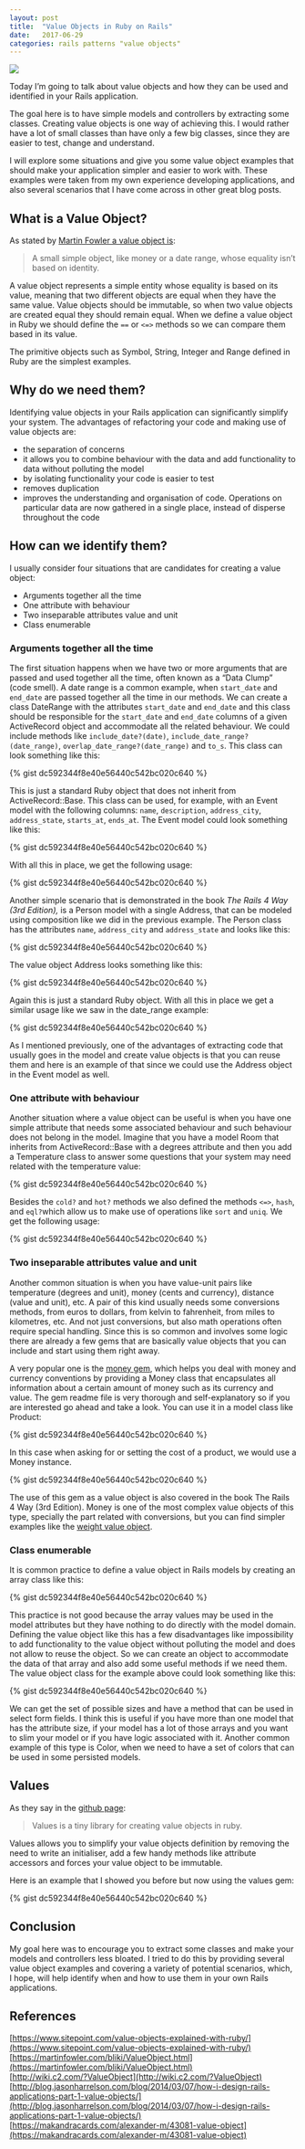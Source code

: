 ```yaml
---
layout: post
title:  "Value Objects in Ruby on Rails"
date:   2017-06-29
categories: rails patterns "value objects"
---
```


![](https://miro.medium.com/max/1400/1*luqPGefqe8_spk1vSncF8Q.jpeg)

Today I’m going to talk about value objects and how they can be used and identified in your Rails application.

The goal here is to have simple models and controllers by extracting some classes. Creating value objects is one way of achieving this. I would rather have a lot of small classes than have only a few big classes, since they are easier to test, change and understand.

I will explore some situations and give you some value object examples that should make your application simpler and easier to work with. These examples were taken from my own experience developing applications, and also several scenarios that I have come across in other great blog posts.

## What is a Value Object?

As stated by [Martin Fowler a value object is](https://martinfowler.com/eaaCatalog/valueObject.html):

> A small simple object, like money or a date range, whose equality isn’t based on identity.

A value object represents a simple entity whose equality is based on its value, meaning that two different objects are equal when they have the same value. Value objects should be immutable, so when two value objects are created equal they should remain equal. When we define a value object in Ruby we should define the `==` or `<=>` methods so we can compare them based in its value.

The primitive objects such as Symbol, String, Integer and Range defined in Ruby are the simplest examples.

## Why do we need them?

Identifying value objects in your Rails application can significantly simplify your system. The advantages of refactoring your code and making use of value objects are:

* the separation of concerns
* it allows you to combine behaviour with the data and add functionality to data without polluting the model
* by isolating functionality your code is easier to test
* removes duplication
* improves the understanding and organisation of code. Operations on particular data are now gathered in a single place, instead of disperse throughout the code

## How can we identify them?

I usually consider four situations that are candidates for creating a value object:

* Arguments together all the time
* One attribute with behaviour
* Two inseparable attributes value and unit
* Class enumerable

### Arguments together all the time

The first situation happens when we have two or more arguments that are passed and used together all the time, often known as a “Data Clump” (code smell). A date range is a common example, when `start_date` and `end_date` are passed together all the time in our methods. We can create a class DateRange with the attributes `start_date` and `end_date` and this class should be responsible for the `start_date` and `end_date` columns of a given ActiveRecord object and accommodate all the related behaviour. We could include methods like `include_date?(date)`, `include_date_range?(date_range)`, `overlap_date_range?(date_range)` and `to_s`. This class can look something like this:

{% gist dc592344f8e40e56440c542bc020c640 %}

This is just a standard Ruby object that does not inherit from ActiveRecord::Base. This class can be used, for example, with an Event model with the following columns: `name`, `description`, `address_city`, `address_state`, `starts_at`, `ends_at`. The Event model could look something like this:

{% gist dc592344f8e40e56440c542bc020c640 %}

With all this in place, we get the following usage:

{% gist dc592344f8e40e56440c542bc020c640 %}

Another simple scenario that is demonstrated in the book _The Rails 4 Way (3rd Edition),_ is a Person model with a single Address, that can be modeled using composition like we did in the previous example. The Person class has the attributes `name`, `address_city` and `address_state` and looks like this:

{% gist dc592344f8e40e56440c542bc020c640 %}

The value object Address looks something like this:

{% gist dc592344f8e40e56440c542bc020c640 %}

Again this is just a standard Ruby object. With all this in place we get a similar usage like we saw in the date_range example:

{% gist dc592344f8e40e56440c542bc020c640 %}

As I mentioned previously, one of the advantages of extracting code that usually goes in the model and create value objects is that you can reuse them and here is an example of that since we could use the Address object in the Event model as well.

### One attribute with behaviour

Another situation where a value object can be useful is when you have one simple attribute that needs some associated behaviour and such behaviour does not belong in the model. Imagine that you have a model Room that inherits from ActiveRecord::Base with a degrees attribute and then you add a Temperature class to answer some questions that your system may need related with the temperature value:

{% gist dc592344f8e40e56440c542bc020c640 %}

Besides the `cold?` and `hot?` methods we also defined the methods `<=>`, `hash`, and `eql?`which allow us to make use of operations like `sort` and `uniq`_._ We get the following usage:

{% gist dc592344f8e40e56440c542bc020c640 %}

### Two inseparable attributes value and unit

Another common situation is when you have value-unit pairs like temperature (degrees and unit), money (cents and currency), distance (value and unit), etc. A pair of this kind usually needs some conversions methods, from euros to dollars, from kelvin to fahrenheit, from miles to kilometres, etc. And not just conversions, but also math operations often require special handling. Since this is so common and involves some logic there are already a few gems that are basically value objects that you can include and start using them right away.

A very popular one is the [money gem](https://github.com/RubyMoney/money), which helps you deal with money and currency conventions by providing a Money class that encapsulates all information about a certain amount of money such as its currency and value. The gem readme file is very thorough and self-explanatory so if you are interested go ahead and take a look. You can use it in a model class like Product:

{% gist dc592344f8e40e56440c542bc020c640 %}

In this case when asking for or setting the cost of a product, we would use a Money instance.

{% gist dc592344f8e40e56440c542bc020c640 %}

The use of this gem as a value object is also covered in the book The Rails 4 Way (3rd Edition). Money is one of the most complex value objects of this type, specially the part related with conversions, but you can find simpler examples like the [weight value object](https://github.com/shemerey/weight).

### Class enumerable

It is common practice to define a value object in Rails models by creating an array class like this:

{% gist dc592344f8e40e56440c542bc020c640 %}

This practice is not good because the array values may be used in the model attributes but they have nothing to do directly with the model domain. Defining the value object like this has a few disadvantages like impossibility to add functionality to the value object without polluting the model and does not allow to reuse the object. So we can create an object to accommodate the data of that array and also add some useful methods if we need them. The value object class for the example above could look something like this:

{% gist dc592344f8e40e56440c542bc020c640 %}

We can get the set of possible sizes and have a method that can be used in select form fields. I think this is useful if you have more than one model that has the attribute size, if your model has a lot of those arrays and you want to slim your model or if you have logic associated with it. Another common example of this type is Color, when we need to have a set of colors that can be used in some persisted models.

## **Values**

As they say in the [github page](https://github.com/tcrayford/Values/tree/master):

> Values is a tiny library for creating value objects in ruby.

Values allows you to simplify your value objects definition by removing the need to write an initialiser, add a few handy methods like attribute accessors and forces your value object to be immutable.

Here is an example that I showed you before but now using the values gem:

{% gist dc592344f8e40e56440c542bc020c640 %}

## Conclusion

My goal here was to encourage you to extract some classes and make your models and controllers less bloated. I tried to do this by providing several value object examples and covering a variety of potential scenarios, which, I hope, will help identify when and how to use them in your own Rails applications.

## References

[https://www.sitepoint.com/value-objects-explained-with-ruby/](https://www.sitepoint.com/value-objects-explained-with-ruby/)  
[https://martinfowler.com/bliki/ValueObject.html](https://martinfowler.com/bliki/ValueObject.html)  
[http://wiki.c2.com/?ValueObject](http://wiki.c2.com/?ValueObject)  
[http://blog.jasonharrelson.com/blog/2014/03/07/how-i-design-rails-applications-part-1-value-objects/](http://blog.jasonharrelson.com/blog/2014/03/07/how-i-design-rails-applications-part-1-value-objects/)  
[https://makandracards.com/alexander-m/43081-value-object](https://makandracards.com/alexander-m/43081-value-object)
